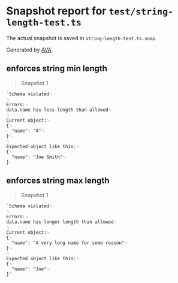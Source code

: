 # Snapshot report for `test/string-length-test.ts`

The actual snapshot is saved in `string-length-test.ts.snap`.

Generated by [AVA](https://ava.li).

## enforces string min length

> Snapshot 1

    `Schema violated␊
    ␊
    Errors:␊
    data.name has less length than allowed␊
    ␊
    Current object:␊
    {␊
      "name": "A"␊
    }␊
    ␊
    Expected object like this:␊
    {␊
      "name": "Joe Smith"␊
    }

## enforces string max length

> Snapshot 1

    `Schema violated␊
    ␊
    Errors:␊
    data.name has longer length than allowed␊
    ␊
    Current object:␊
    {␊
      "name": "A very long name for some reason"␊
    }␊
    ␊
    Expected object like this:␊
    {␊
      "name": "Joe"␊
    }`